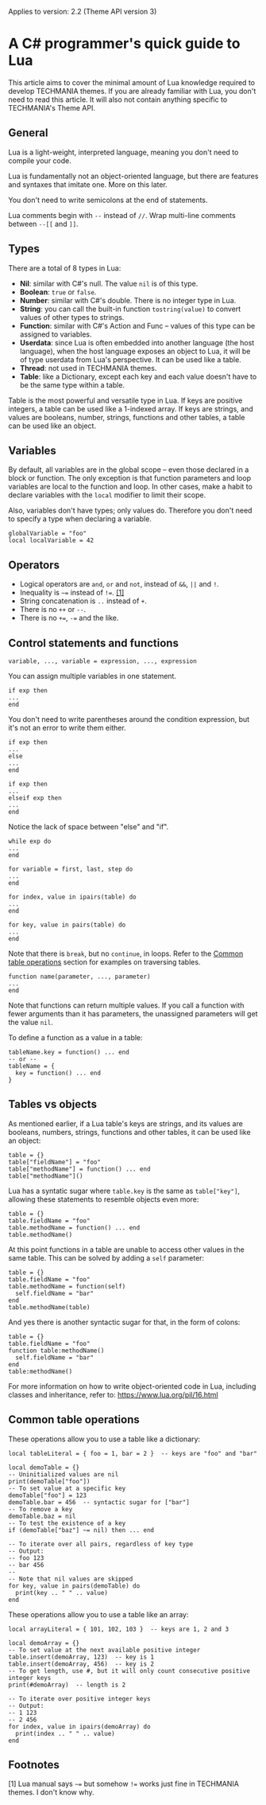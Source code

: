 Applies to version: 2.2 (Theme API version 3)

# A C# programmer's quick guide to Lua

This article aims to cover the minimal amount of Lua knowledge required to develop TECHMANIA themes. If you are already familiar with Lua, you don't need to read this article. It will also not contain anything specific to TECHMANIA's Theme API.

## General

Lua is a light-weight, interpreted language, meaning you don't need to compile your code.

Lua is fundamentally not an object-oriented language, but there are features and syntaxes that imitate one. More on this later.

You don't need to write semicolons at the end of statements.

Lua comments begin with `--` instead of `//`. Wrap multi-line comments between `--[[` and `]]`.

## Types

There are a total of 8 types in Lua:

- **Nil**: similar with C#'s null. The value `nil` is of this type.
- **Boolean**: `true` or `false`.
- **Number**: similar with C#'s double. There is no integer type in Lua.
- **String**: you can call the built-in function `tostring(value)` to convert values of other types to strings.
- **Function**: similar with C#'s Action and Func – values of this type can be assigned to variables.
- **Userdata**: since Lua is often embedded into another language (the host language), when the host language exposes an object to Lua, it will be of type userdata from Lua's perspective. It can be used like a table.
- **Thread**: not used in TECHMANIA themes.
- **Table**: like a Dictionary, except each key and each value doesn't have to be the same type within a table.

Table is the most powerful and versatile type in Lua. If keys are positive integers, a table can be used like a 1-indexed array. If keys are strings, and values are booleans, number, strings, functions and other tables, a table can be used like an object.

## Variables

By default, all variables are in the global scope – even those declared in a block or function. The only exception is that function parameters and loop variables are local to the function and loop. In other cases, make a habit to declare variables with the `local` modifier to limit their scope.

Also, variables don't have types; only values do. Therefore you don't need to specify a type when declaring a variable.

```
globalVariable = "foo"
local localVariable = 42
```

## Operators

- Logical operators are `and`, `or` and `not`, instead of `&&`, `||` and `!`.
- Inequality is `~=` instead of `!=`. [[1]](#footnotes)
- String concatenation is `..` instead of `+`.
- There is no `++` or `--`.
- There is no `+=`, `-=` and the like.

## Control statements and functions

```
variable, ..., variable = expression, ..., expression
```
You can assign multiple variables in one statement.

```
if exp then
...
end
```
You don't need to write parentheses around the condition expression, but it's not an error to write them either.

```
if exp then
...
else
...
end
```

```
if exp then
...
elseif exp then
...
end
```
Notice the lack of space between "else" and "if".

```
while exp do
...
end
```

```
for variable = first, last, step do
...
end
```

```
for index, value in ipairs(table) do
...
end
```

```
for key, value in pairs(table) do
...
end
```

Note that there is `break`, but no `continue`, in loops. Refer to the [Common table operations](#common-table-operations) section for examples on traversing tables.

```
function name(parameter, ..., parameter)
...
end
```

Note that functions can return multiple values. If you call a function with fewer arguments than it has parameters, the unassigned parameters will get the value `nil`.

To define a function as a value in a table:

```
tableName.key = function() ... end
-- or --
tableName = {
  key = function() ... end
}
```

## Tables vs objects

As mentioned earlier, if a Lua table's keys are strings, and its values are booleans, numbers, strings, functions and other tables, it can be used like an object:

```
table = {}
table["fieldName"] = "foo"
table["methodName"] = function() ... end
table["methodName"]()
```

Lua has a syntatic sugar where `table.key` is the same as `table["key"]`, allowing these statements to resemble objects even more:

```
table = {}
table.fieldName = "foo"
table.methodName = function() ... end
table.methodName()
```

At this point functions in a table are unable to access other values in the same table. This can be solved by adding a `self` parameter:

```
table = {}
table.fieldName = "foo"
table.methodName = function(self)
  self.fieldName = "bar"
end
table.methodName(table)
```

And yes there is another syntactic sugar for that, in the form of colons:

```
table = {}
table.fieldName = "foo"
function table:methodName()
  self.fieldName = "bar"
end
table:methodName()
```

For more information on how to write object-oriented code in Lua, including classes and inheritance, refer to: https://www.lua.org/pil/16.html

## Common table operations

These operations allow you to use a table like a dictionary:

```
local tableLiteral = { foo = 1, bar = 2 }  -- keys are "foo" and "bar"

local demoTable = {}
-- Uninitialized values are nil
print(demoTable["foo"])
-- To set value at a specific key
demoTable["foo"] = 123
demoTable.bar = 456  -- syntactic sugar for ["bar"]
-- To remove a key
demoTable.baz = nil
-- To test the existence of a key
if (demoTable["baz"] ~= nil) then ... end

-- To iterate over all pairs, regardless of key type
-- Output:
-- foo 123
-- bar 456
--
-- Note that nil values are skipped
for key, value in pairs(demoTable) do
  print(key .. " " .. value)
end
```

These operations allow you to use a table like an array:

```
local arrayLiteral = { 101, 102, 103 }  -- keys are 1, 2 and 3

local demoArray = {}
-- To set value at the next available positive integer
table.insert(demoArray, 123)  -- key is 1
table.insert(demoArray, 456)  -- key is 2
-- To get length, use #, but it will only count consecutive positive integer keys
print(#demoArray)  -- length is 2

-- To iterate over positive integer keys
-- Output:
-- 1 123
-- 2 456
for index, value in ipairs(demoArray) do
  print(index .. " " .. value)
end
```

## Footnotes

[1] Lua manual says `~=` but somehow `!=` works just fine in TECHMANIA themes. I don't know why.
